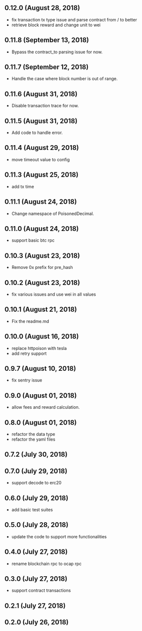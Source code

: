 ## 0.12.0 (August 28, 2018)
  - fix transaction tx type issue and parse contract from / to better
  - retrieve block reward and change unit to wei

## 0.11.8 (September 13, 2018)
  - Bypass the contract_to parsing issue for now.

## 0.11.7 (September 12, 2018)
  - Handle the case where block number is out of range.

## 0.11.6 (August 31, 2018)
 - Disable transaction trace for now.

## 0.11.5 (August 31, 2018)
  - Add code to handle error.

## 0.11.4 (August 29, 2018)
 - move timeout value to config

## 0.11.3 (August 25, 2018)
  - add tx time

## 0.11.1 (August 24, 2018)
  - Change namespace of PoisonedDecimal.

## 0.11.0 (August 24, 2018)
  - support basic btc rpc

## 0.10.3 (August 23, 2018)
  - Remove 0x prefix for pre_hash

## 0.10.2 (August 23, 2018)
  - fix various issues and use wei in all values

## 0.10.1 (August 21, 2018)
  - Fix the readme.md

## 0.10.0 (August 16, 2018)
  - replace httpoison with tesla
  - add retry support

## 0.9.7 (August 10, 2018)
  - fix sentry issue


## 0.9.0 (August 01, 2018)
  - allow fees and reward calculation.

## 0.8.0 (August 01, 2018)
  - refactor the data type
  - refactor the yaml files

## 0.7.2 (July 30, 2018)


## 0.7.0 (July 29, 2018)
  - support decode to erc20

## 0.6.0 (July 29, 2018)
  - add basic test suites

## 0.5.0 (July 28, 2018)
  - update the code to support more functionalities

## 0.4.0 (July 27, 2018)
  - rename blockchain rpc to ocap rpc

## 0.3.0 (July 27, 2018)
  - support contract transactions

## 0.2.1 (July 27, 2018)


## 0.2.0 (July 26, 2018)
